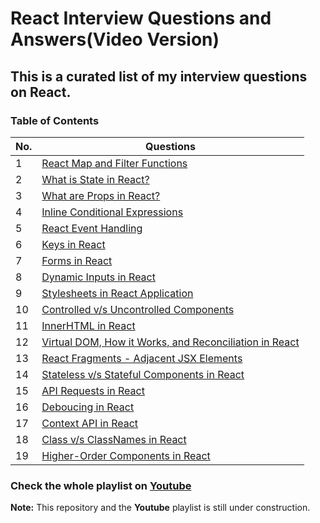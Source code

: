 # React Interview Questions and Answers(Video Version)

## This is a curated list of my interview questions on React.

### Table of Contents

| No. | Questions                                                                              |
| --- | -------------------------------------------------------------------------------------- |
| 1   | [React Map and Filter Functions](https://youtu.be/kduA5e8ez5k)                         |
| 2   | [What is State in React?](https://youtu.be/w2BpSRADZ0I)                                |
| 3   | [What are Props in React?](https://youtu.be/6bv82fbumpQ)                               |
| 4   | [Inline Conditional Expressions](https://youtu.be/jL9I9hUfPdg)                         |
| 5   | [React Event Handling](https://youtu.be/BA8hrrGXaQs)                                   |
| 6   | [Keys in React](https://youtu.be/ofnhwhjdNZI)                                          |
| 7   | [Forms in React](https://youtu.be/J8dp2T5GdWY)                                         |
| 8   | [Dynamic Inputs in React](https://youtu.be/VEn0aExLN5M)                                |
| 9   | [Stylesheets in React Application](https://youtu.be/F--ek1wQHyY)                       |
| 10  | [Controlled v/s Uncontrolled Components](https://youtu.be/7GhmY4YsX3c)                 |
| 11  | [InnerHTML in React](https://youtu.be/KBpRlMMfm4M)                                     |
| 12  | [Virtual DOM, How it Works, and Reconciliation in React](https://youtu.be/4ewR-Ii2yWE) |
| 13  | [React Fragments - Adjacent JSX Elements](https://youtu.be/MY_EiqgIsTk)                |
| 14  | [Stateless v/s Stateful Components in React](https://youtu.be/huZ2UJrHVHM)             |
| 15  | [API Requests in React](https://youtu.be/oi81mFBqF7Y)                                  |
| 16  | [Deboucing in React](https://youtu.be/PVUQMhYTZSY)                                     |
| 17  | [Context API in React](https://youtu.be/_ch9rb1yvPs)                                   |
| 18  | [Class v/s ClassNames in React](https://youtu.be/B94M4KCIhZc)                          |
| 19  | [Higher-Order Components in React](https://youtu.be/_4Aha2Nr-go)                       |

### Check the whole playlist on [Youtube](https://www.youtube.com/playlist?list=PLWgH1O_994O8weQeHv19cqI3xJEUUFoKp)

**Note:** This repository and the **Youtube** playlist is still under construction.
